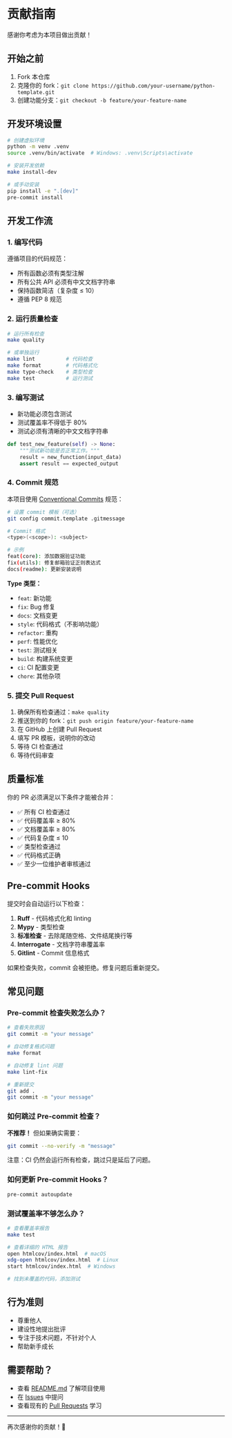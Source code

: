 # 贡献指南

感谢你考虑为本项目做出贡献！

## 开始之前

1. Fork 本仓库
2. 克隆你的 fork：`git clone https://github.com/your-username/python-template.git`
3. 创建功能分支：`git checkout -b feature/your-feature-name`

## 开发环境设置

```bash
# 创建虚拟环境
python -m venv .venv
source .venv/bin/activate  # Windows: .venv\Scripts\activate

# 安装开发依赖
make install-dev

# 或手动安装
pip install -e ".[dev]"
pre-commit install
```

## 开发工作流

### 1. 编写代码

遵循项目的代码规范：
- 所有函数必须有类型注解
- 所有公共 API 必须有中文文档字符串
- 保持函数简洁（复杂度 ≤ 10）
- 遵循 PEP 8 规范

### 2. 运行质量检查

```bash
# 运行所有检查
make quality

# 或单独运行
make lint          # 代码检查
make format        # 代码格式化
make type-check    # 类型检查
make test          # 运行测试
```

### 3. 编写测试

- 新功能必须包含测试
- 测试覆盖率不得低于 80%
- 测试必须有清晰的中文文档字符串

```python
def test_new_feature(self) -> None:
    """测试新功能是否正常工作。"""
    result = new_function(input_data)
    assert result == expected_output
```

### 4. Commit 规范

本项目使用 [Conventional Commits](https://www.conventionalcommits.org/) 规范：

```bash
# 设置 commit 模板（可选）
git config commit.template .gitmessage

# Commit 格式
<type>(<scope>): <subject>

# 示例
feat(core): 添加数据验证功能
fix(utils): 修复邮箱验证正则表达式
docs(readme): 更新安装说明
```

**Type 类型：**
- `feat`: 新功能
- `fix`: Bug 修复
- `docs`: 文档变更
- `style`: 代码格式（不影响功能）
- `refactor`: 重构
- `perf`: 性能优化
- `test`: 测试相关
- `build`: 构建系统变更
- `ci`: CI 配置变更
- `chore`: 其他杂项

### 5. 提交 Pull Request

1. 确保所有检查通过：`make quality`
2. 推送到你的 fork：`git push origin feature/your-feature-name`
3. 在 GitHub 上创建 Pull Request
4. 填写 PR 模板，说明你的改动
5. 等待 CI 检查通过
6. 等待代码审查

## 质量标准

你的 PR 必须满足以下条件才能被合并：

- ✅ 所有 CI 检查通过
- ✅ 代码覆盖率 ≥ 80%
- ✅ 文档覆盖率 ≥ 80%
- ✅ 代码复杂度 ≤ 10
- ✅ 类型检查通过
- ✅ 代码格式正确
- ✅ 至少一位维护者审核通过

## Pre-commit Hooks

提交时会自动运行以下检查：

1. **Ruff** - 代码格式化和 linting
2. **Mypy** - 类型检查
3. **标准检查** - 去除尾随空格、文件结尾换行等
4. **Interrogate** - 文档字符串覆盖率
5. **Gitlint** - Commit 信息格式

如果检查失败，commit 会被拒绝。修复问题后重新提交。

## 常见问题

### Pre-commit 检查失败怎么办？

```bash
# 查看失败原因
git commit -m "your message"

# 自动修复格式问题
make format

# 自动修复 lint 问题
make lint-fix

# 重新提交
git add .
git commit -m "your message"
```

### 如何跳过 Pre-commit 检查？

**不推荐！** 但如果确实需要：

```bash
git commit --no-verify -m "message"
```

注意：CI 仍然会运行所有检查，跳过只是延后了问题。

### 如何更新 Pre-commit Hooks？

```bash
pre-commit autoupdate
```

### 测试覆盖率不够怎么办？

```bash
# 查看覆盖率报告
make test

# 查看详细的 HTML 报告
open htmlcov/index.html  # macOS
xdg-open htmlcov/index.html  # Linux
start htmlcov/index.html  # Windows

# 找到未覆盖的代码，添加测试
```

## 行为准则

- 尊重他人
- 建设性地提出批评
- 专注于技术问题，不针对个人
- 帮助新手成长

## 需要帮助？

- 查看 [README.md](README.md) 了解项目使用
- 在 [Issues](../../issues) 中提问
- 查看现有的 [Pull Requests](../../pulls) 学习

---

再次感谢你的贡献！🎉
